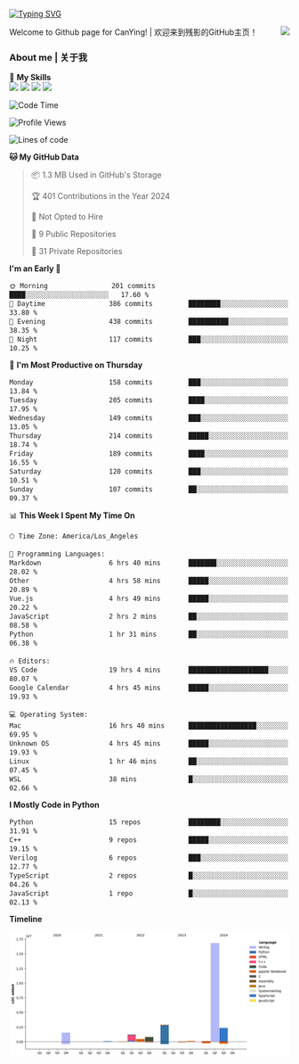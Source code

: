 [![Typing SVG](https://readme-typing-svg.herokuapp.com?size=25&duration=3500&color=00FFFF&vCenter=true&width=250&height=40&lines=Hi+Welcome+%F0%9F%91%8B%F0%9F%8F%BB;I'm+CanYing|残影)](https://git.io/typing-svg)

<a href="#">
  <img align="right" src="https://github-readme-stats.vercel.app/api?username=CanYing0913&count_private=true&rank_icon=github&show_icons=true&bg_color=15,f2f7fd,E0EAFC&" />
</a>

Welcome to Github page for CanYing! | 欢迎来到残影的GitHub主页！

### About me | 关于我

🌟 **My Skills**  
![](https://img.shields.io/badge/-C-A8B9CC?style=flat-square&logo=C&logoColor=fff)
![](https://img.shields.io/badge/-C++-00599C?style=flat-square&logo=Cpp&logoColor=fff)
![](https://img.shields.io/badge/-Python-3776AB?style=flat-square&logo=Python&logoColor=fff)
![](https://img.shields.io/badge/-Linux-000000?style=flat-square&logo=Linux&logoColor=fff)

<!--START_SECTION:waka-->
![Code Time](http://img.shields.io/badge/Code%20Time-516%20hrs%203%20mins-blue)

![Profile Views](http://img.shields.io/badge/Profile%20Views-5-blue)

![Lines of code](https://img.shields.io/badge/From%20Hello%20World%20I%27ve%20Written-26.3%20million%20lines%20of%20code-blue)

**🐱 My GitHub Data** 

> 📦 1.3 MB Used in GitHub's Storage 
 > 
> 🏆 401 Contributions in the Year 2024
 > 
> 🚫 Not Opted to Hire
 > 
> 📜 9 Public Repositories 
 > 
> 🔑 31 Private Repositories 
 > 
**I'm an Early 🐤** 

```text
🌞 Morning                201 commits         ████░░░░░░░░░░░░░░░░░░░░░   17.60 % 
🌆 Daytime                386 commits         ████████░░░░░░░░░░░░░░░░░   33.80 % 
🌃 Evening                438 commits         ██████████░░░░░░░░░░░░░░░   38.35 % 
🌙 Night                  117 commits         ███░░░░░░░░░░░░░░░░░░░░░░   10.25 % 
```
📅 **I'm Most Productive on Thursday** 

```text
Monday                   158 commits         ███░░░░░░░░░░░░░░░░░░░░░░   13.84 % 
Tuesday                  205 commits         ████░░░░░░░░░░░░░░░░░░░░░   17.95 % 
Wednesday                149 commits         ███░░░░░░░░░░░░░░░░░░░░░░   13.05 % 
Thursday                 214 commits         █████░░░░░░░░░░░░░░░░░░░░   18.74 % 
Friday                   189 commits         ████░░░░░░░░░░░░░░░░░░░░░   16.55 % 
Saturday                 120 commits         ███░░░░░░░░░░░░░░░░░░░░░░   10.51 % 
Sunday                   107 commits         ██░░░░░░░░░░░░░░░░░░░░░░░   09.37 % 
```


📊 **This Week I Spent My Time On** 

```text
🕑︎ Time Zone: America/Los_Angeles

💬 Programming Languages: 
Markdown                 6 hrs 40 mins       ███████░░░░░░░░░░░░░░░░░░   28.02 % 
Other                    4 hrs 58 mins       █████░░░░░░░░░░░░░░░░░░░░   20.89 % 
Vue.js                   4 hrs 49 mins       █████░░░░░░░░░░░░░░░░░░░░   20.22 % 
JavaScript               2 hrs 2 mins        ██░░░░░░░░░░░░░░░░░░░░░░░   08.58 % 
Python                   1 hr 31 mins        ██░░░░░░░░░░░░░░░░░░░░░░░   06.38 % 

🔥 Editors: 
VS Code                  19 hrs 4 mins       ████████████████████░░░░░   80.07 % 
Google Calendar          4 hrs 45 mins       █████░░░░░░░░░░░░░░░░░░░░   19.93 % 

💻 Operating System: 
Mac                      16 hrs 40 mins      █████████████████░░░░░░░░   69.95 % 
Unknown OS               4 hrs 45 mins       █████░░░░░░░░░░░░░░░░░░░░   19.93 % 
Linux                    1 hr 46 mins        ██░░░░░░░░░░░░░░░░░░░░░░░   07.45 % 
WSL                      38 mins             █░░░░░░░░░░░░░░░░░░░░░░░░   02.66 % 
```

**I Mostly Code in Python** 

```text
Python                   15 repos            ████████░░░░░░░░░░░░░░░░░   31.91 % 
C++                      9 repos             █████░░░░░░░░░░░░░░░░░░░░   19.15 % 
Verilog                  6 repos             ███░░░░░░░░░░░░░░░░░░░░░░   12.77 % 
TypeScript               2 repos             █░░░░░░░░░░░░░░░░░░░░░░░░   04.26 % 
JavaScript               1 repo              █░░░░░░░░░░░░░░░░░░░░░░░░   02.13 % 
```



**Timeline**

![Lines of Code chart](https://raw.githubusercontent.com/CanYing0913/CanYing0913/master/assets/bar_graph.png)


<!--END_SECTION:waka-->
